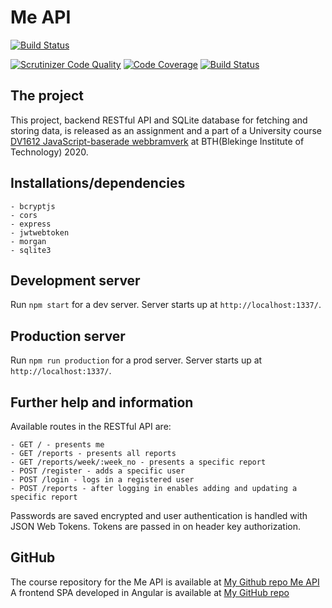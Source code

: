 # Me API

[![Build Status](https://travis-ci.org/kati18/jsramverk-backend.svg?branch=master)](https://travis-ci.org/kati18/jsramverk-backend)

[![Scrutinizer Code Quality](https://scrutinizer-ci.com/g/kati18/jsramverk-backend/badges/quality-score.png?b=master)](https://scrutinizer-ci.com/g/kati18/jsramverk-backend/?branch=master)
[![Code Coverage](https://scrutinizer-ci.com/g/kati18/jsramverk-backend/badges/coverage.png?b=master)](https://scrutinizer-ci.com/g/kati18/jsramverk-backend/?branch=master)
[![Build Status](https://scrutinizer-ci.com/g/kati18/jsramverk-backend/badges/build.png?b=master)](https://scrutinizer-ci.com/g/kati18/jsramverk-backend/build-status/master)

## The project

This project, backend RESTful API and SQLite database for fetching and storing data, is released as an assignment and a part of a University course [DV1612 JavaScript-baserade webbramverk](https://jsramverk.se/) at BTH(Blekinge Institute of Technology) 2020.

## Installations/dependencies

    - bcryptjs
    - cors
    - express
    - jwtwebtoken
    - morgan
    - sqlite3

## Development server

Run `npm start` for a dev server. Server starts up at `http://localhost:1337/`.

## Production server

Run `npm run production` for a prod server. Server starts up at `http://localhost:1337/`.

## Further help and information

Available routes in the RESTful API are:

    - GET / - presents me
    - GET /reports - presents all reports
    - GET /reports/week/:week_no - presents a specific report
    - POST /register - adds a specific user
    - POST /login - logs in a registered user
    - POST /reports - after logging in enables adding and updating a specific report

Passwords are saved encrypted and user authentication is handled with JSON Web Tokens. Tokens are passed in on header key authorization.

## GitHub

The course repository for the Me API is available at [My Github repo Me API](https://github.com/kati18/jsramverk-backend.git)<br>
A frontend SPA developed in Angular is available at [My GitHub repo](https://github.com/kati18/jsramverk-frontend.git)
